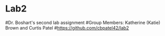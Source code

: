 # Lab2
#Dr. Boshart's second lab assignment
#Group Members: Katherine (Katie) Brown and Curtis Patel
#https://github.com/cbpatel42/lab2
